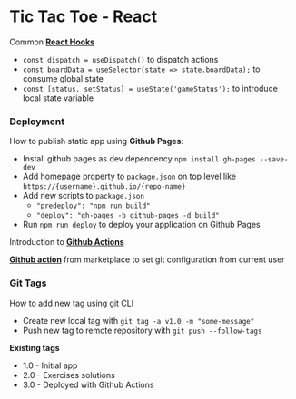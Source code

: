 # Tic Tac Toe - React

Common [**React Hooks**](https://reactjs.org/docs/hooks-intro.html)

-   `const dispatch = useDispatch()` to dispatch actions
-   `const boardData = useSelector(state => state.boardData);` to consume global state
-   `const [status, setStatus] = useState('gameStatus');` to introduce local state variable

### Deployment

How to publish static app using **Github Pages**:

-   Install github pages as dev dependency `npm install gh-pages --save-dev`
-   Add homepage property to `package.json` on top level like `https://{username}.github.io/{repo-name}`
-   Add new scripts to `package.json`
    -   `"predeploy": "npm run build"`
    -   `"deploy": "gh-pages -b github-pages -d build"`
-   Run `npm run deploy` to deploy your application on Github Pages

Introduction to [**Github Actions**](https://docs.github.com/en/free-pro-team@latest/actions/learn-github-actions/introduction-to-github-actions)

[**Github action**](https://github.com/marketplace/actions/deploy-to-github-pages) from marketplace to set git configuration from current user

### Git Tags

How to add new tag using git CLI

-   Create new local tag with `git tag -a v1.0 -m "some-message"`
-   Push new tag to remote repository with `git push --follow-tags`

**Existing tags**

- 1.0 - Initial app
- 2.0 - Exercises solutions
- 3.0 - Deployed with Github Actions
